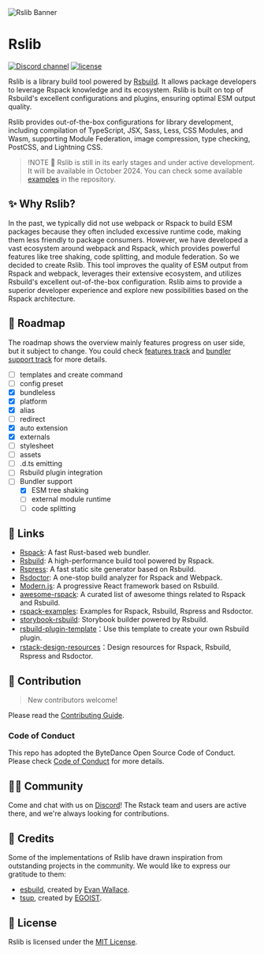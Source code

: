 <picture>
  <img alt="Rslib Banner" src="https://assets.rspack.dev/rslib/rslib-banner.png">
</picture>

# Rslib

<p>
  <a href="https://discord.gg/FQfm7VqU"><img src="https://img.shields.io/badge/chat-discord-blue?style=flat-square&logo=discord&colorA=564341&colorB=F8F5FF" alt="Discord channel" /></a>
  <a href="https://github.com/web-infra-dev/rslib/blob/main/LICENSE"><img src="https://img.shields.io/badge/License-MIT-blue.svg?style=flat-square&colorA=564341&colorB=F8F5FF" alt="license" /></a>
</p>

Rslib is a library build tool powered by [Rsbuild](https://rsbuild.dev). It allows package developers to leverage Rspack knowledge and its ecosystem. Rslib is built on top of Rsbuild's excellent configurations and plugins, ensuring optimal ESM output quality.

Rslib provides out-of-the-box configurations for library development, including compilation of TypeScript, JSX, Sass, Less, CSS Modules, and Wasm, supporting Module Federation, image compression, type checking, PostCSS, and Lightning CSS.

> !NOTE
> 🚧 Rslib is still in its early stages and under active development. It will be available in October 2024.
> You can check some available [examples](https://github.com/web-infra-dev/rslib/tree/main/examples) in the repository.

## ✨ Why Rslib?

In the past, we typically did not use webpack or Rspack to build ESM packages because they often included excessive runtime code, making them less friendly to package consumers. However, we have developed a vast ecosystem around webpack and Rspack, which provides powerful features like tree shaking, code splitting, and module federation. So we decided to create Rslib. This tool improves the quality of ESM output from Rspack and webpack, leverages their extensive ecosystem, and utilizes Rsbuild's excellent out-of-the-box configuration. Rslib aims to provide a superior developer experience and explore new possibilities based on the Rspack architecture.

## 📍 Roadmap

The roadmap shows the overview mainly features progress on user side, but it subject to change. You could check [features track](https://github.com/web-infra-dev/rslib/issues/46) and [bundler support track](https://github.com/web-infra-dev/rslib/issues/45) for more details.

- [ ] templates and create command
- [ ] config preset
- [x] bundleless
- [x] platform
- [x] alias
- [ ] redirect
- [x] auto extension
- [x] externals
- [ ] stylesheet
- [ ] assets
- [ ] .d.ts emitting
- [ ] Rsbuild plugin integration
- [ ] Bundler support
  - [x] ESM tree shaking
  - [ ] external module runtime
  - [ ] code splitting

## 🦀 Links

- [Rspack](https://github.com/web-infra-dev/rspack): A fast Rust-based web bundler.
- [Rsbuild](https://github.com/web-infra-dev/rsbuild): A high-performance build tool powered by Rspack.
- [Rspress](https://github.com/web-infra-dev/rspress): A fast static site generator based on Rsbuild.
- [Rsdoctor](https://github.com/web-infra-dev/rsdoctor): A one-stop build analyzer for Rspack and Webpack.
- [Modern.js](https://github.com/web-infra-dev/modern.js): A progressive React framework based on Rsbuild.
- [awesome-rspack](https://github.com/web-infra-dev/awesome-rspack): A curated list of awesome things related to Rspack and Rsbuild.
- [rspack-examples](https://github.com/rspack-contrib/rspack-examples): Examples for Rspack, Rsbuild, Rspress and Rsdoctor.
- [storybook-rsbuild](https://github.com/rspack-contrib/storybook-rsbuild): Storybook builder powered by Rsbuild.
- [rsbuild-plugin-template](https://github.com/rspack-contrib/rsbuild-plugin-template)：Use this template to create your own Rsbuild plugin.
- [rstack-design-resources](https://github.com/rspack-contrib/rstack-design-resources)：Design resources for Rspack, Rsbuild, Rspress and Rsdoctor.

## 🤝 Contribution

> New contributors welcome!

Please read the [Contributing Guide](https://github.com/web-infra-dev/rslib/blob/main/CONTRIBUTING.md).

### Code of Conduct

This repo has adopted the ByteDance Open Source Code of Conduct. Please check [Code of Conduct](./CODE_OF_CONDUCT.md) for more details.

## 🧑‍💻 Community

Come and chat with us on [Discord](https://discord.gg/FQfm7VqU)! The Rstack team and users are active there, and we're always looking for contributions.

## 🙏 Credits

Some of the implementations of Rslib have drawn inspiration from outstanding projects in the community. We would like to express our gratitude to them:

- [esbuild](https://github.com/evanw/esbuild), created by [Evan Wallace](https://github.com/evanw).
- [tsup](https://github.com/egoist/tsup), created by [EGOIST](https://github.com/egoist).

## 📖 License

Rslib is licensed under the [MIT License](https://github.com/web-infra-dev/rslib/blob/main/LICENSE).
